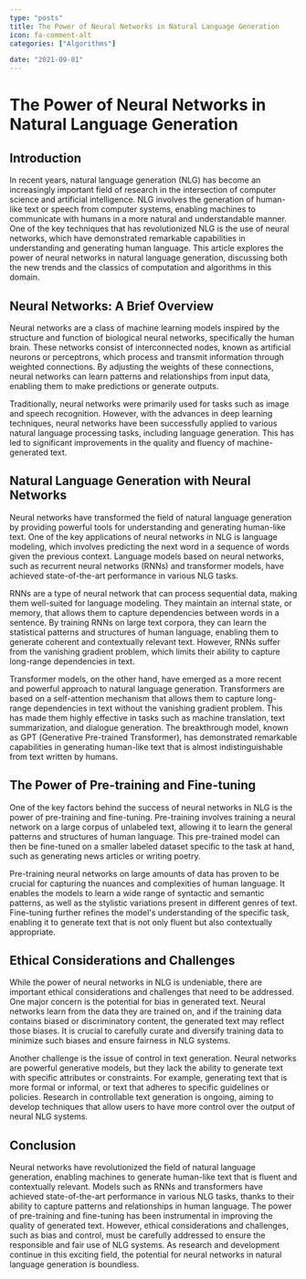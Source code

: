 ```yaml
---
type: "posts"
title: The Power of Neural Networks in Natural Language Generation
icon: fa-comment-alt
categories: ["Algorithms"]

date: "2021-09-01"
---
```




# The Power of Neural Networks in Natural Language Generation

## Introduction

In recent years, natural language generation (NLG) has become an increasingly important field of research in the intersection of computer science and artificial intelligence. NLG involves the generation of human-like text or speech from computer systems, enabling machines to communicate with humans in a more natural and understandable manner. One of the key techniques that has revolutionized NLG is the use of neural networks, which have demonstrated remarkable capabilities in understanding and generating human language. This article explores the power of neural networks in natural language generation, discussing both the new trends and the classics of computation and algorithms in this domain.

## Neural Networks: A Brief Overview

Neural networks are a class of machine learning models inspired by the structure and function of biological neural networks, specifically the human brain. These networks consist of interconnected nodes, known as artificial neurons or perceptrons, which process and transmit information through weighted connections. By adjusting the weights of these connections, neural networks can learn patterns and relationships from input data, enabling them to make predictions or generate outputs.

Traditionally, neural networks were primarily used for tasks such as image and speech recognition. However, with the advances in deep learning techniques, neural networks have been successfully applied to various natural language processing tasks, including language generation. This has led to significant improvements in the quality and fluency of machine-generated text.

## Natural Language Generation with Neural Networks

Neural networks have transformed the field of natural language generation by providing powerful tools for understanding and generating human-like text. One of the key applications of neural networks in NLG is language modeling, which involves predicting the next word in a sequence of words given the previous context. Language models based on neural networks, such as recurrent neural networks (RNNs) and transformer models, have achieved state-of-the-art performance in various NLG tasks.

RNNs are a type of neural network that can process sequential data, making them well-suited for language modeling. They maintain an internal state, or memory, that allows them to capture dependencies between words in a sentence. By training RNNs on large text corpora, they can learn the statistical patterns and structures of human language, enabling them to generate coherent and contextually relevant text. However, RNNs suffer from the vanishing gradient problem, which limits their ability to capture long-range dependencies in text.

Transformer models, on the other hand, have emerged as a more recent and powerful approach to natural language generation. Transformers are based on a self-attention mechanism that allows them to capture long-range dependencies in text without the vanishing gradient problem. This has made them highly effective in tasks such as machine translation, text summarization, and dialogue generation. The breakthrough model, known as GPT (Generative Pre-trained Transformer), has demonstrated remarkable capabilities in generating human-like text that is almost indistinguishable from text written by humans.

## The Power of Pre-training and Fine-tuning

One of the key factors behind the success of neural networks in NLG is the power of pre-training and fine-tuning. Pre-training involves training a neural network on a large corpus of unlabeled text, allowing it to learn the general patterns and structures of human language. This pre-trained model can then be fine-tuned on a smaller labeled dataset specific to the task at hand, such as generating news articles or writing poetry.

Pre-training neural networks on large amounts of data has proven to be crucial for capturing the nuances and complexities of human language. It enables the models to learn a wide range of syntactic and semantic patterns, as well as the stylistic variations present in different genres of text. Fine-tuning further refines the model's understanding of the specific task, enabling it to generate text that is not only fluent but also contextually appropriate.

## Ethical Considerations and Challenges

While the power of neural networks in NLG is undeniable, there are important ethical considerations and challenges that need to be addressed. One major concern is the potential for bias in generated text. Neural networks learn from the data they are trained on, and if the training data contains biased or discriminatory content, the generated text may reflect those biases. It is crucial to carefully curate and diversify training data to minimize such biases and ensure fairness in NLG systems.

Another challenge is the issue of control in text generation. Neural networks are powerful generative models, but they lack the ability to generate text with specific attributes or constraints. For example, generating text that is more formal or informal, or text that adheres to specific guidelines or policies. Research in controllable text generation is ongoing, aiming to develop techniques that allow users to have more control over the output of neural NLG systems.

## Conclusion

Neural networks have revolutionized the field of natural language generation, enabling machines to generate human-like text that is fluent and contextually relevant. Models such as RNNs and transformers have achieved state-of-the-art performance in various NLG tasks, thanks to their ability to capture patterns and relationships in human language. The power of pre-training and fine-tuning has been instrumental in improving the quality of generated text. However, ethical considerations and challenges, such as bias and control, must be carefully addressed to ensure the responsible and fair use of NLG systems. As research and development continue in this exciting field, the potential for neural networks in natural language generation is boundless.